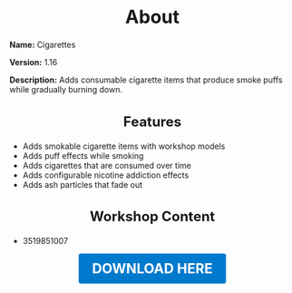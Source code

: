 <h1 style="text-align:center; font-size:2rem; font-weight:bold;">About</h1>

**Name:**
Cigarettes

**Version:**
1.16

**Description:**
Adds consumable cigarette items that produce smoke puffs while gradually burning down.

<h2 style="text-align:center; font-size:1.5rem; font-weight:bold;">Features</h2>

- Adds smokable cigarette items with workshop models
- Adds puff effects while smoking
- Adds cigarettes that are consumed over time
- Adds configurable nicotine addiction effects
- Adds ash particles that fade out


<h2 style="text-align:center; font-size:1.5rem; font-weight:bold;">Workshop Content</h2>

- 3519851007





<p align="center"><a href="https://github.com/LiliaFramework/Modules/raw/refs/heads/gh-pages/cigs.zip" style="display:inline-block;padding:12px 24px;font-size:1.5rem;font-weight:bold;text-decoration:none;color:#fff;background-color:var(--md-primary-fg-color,#007acc);border-radius:4px;">DOWNLOAD HERE</a></p>
